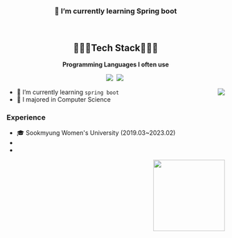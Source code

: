 <!--
**Gahyun0709/Gahyun0709** is a ✨ _special_ ✨ repository because its `README.md` (this file) appears on your GitHub profile.

Here are some ideas to get you started:

- 🔭 I’m currently working on ...
- 🌱 I’m currently learning ...
- 👯 I’m looking to collaborate on ...
- 🤔 I’m looking for help with ...
- 💬 Ask me about ...
- 📫 How to reach me: ...
- 😄 Pronouns: ...
- ⚡ Fun fact: ...
-->

<h3 align="center">🌱 I’m currently learning Spring boot</h3><br>
<h2 align="center">👩🏻‍💻Tech Stack👩🏻‍💻</h2>

<!--<p align="center"><strong>Techs that I can use skillfully</strong></p>
<p align="center"><strong>Techs that I've used at least once</strong></p>-->
<p align="center">

</p>
<p align="center"><strong>Programming Languages I often use</strong></p>
<p align="center">
<img src="https://img.shields.io/badge/Java-007396?style=flat-square&logo=java&logoColor=white"/></a>&nbsp
<img src="https://img.shields.io/badge/Python-3766AB?style=flat-square&logo=Python&logoColor=white"/></a>&nbsp
</p>

<img align='right' src="http://mazassumnida.wtf/api/v2/generate_badge?boj=ab3380">

- 🌱 I’m currently learning `spring boot`
- 🥇 I majored in Computer Science

### Experience

- 🎓 Sookmyung Women's University (2019.03~2023.02)
-
-
<img align='right' src="https://github-readme-stats.vercel.app/api?username=Gahyun0709&theme=transparent" height="165">
